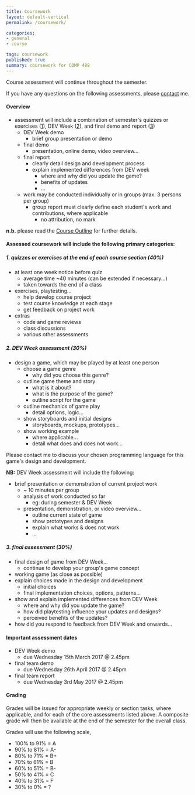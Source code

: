 ```yaml
---
title: Coursework
layout: default-vertical
permalink: /coursework/

categories:
- general
- course

tags: coursework
published: true
summary: coursework for COMP 488
---
```


Course assessment will continue throughout the semester.

If you have any questions on the following assessments, please [contact](/contact) me.

#### Overview

* assessment will include a combination of semester's quizzes or exercises ([1](#assessment1)), DEV Week ([2](#assessment2)), and final demo and report ([3](#assessment3))
  * DEV Week demo
    * brief group presentation or demo
  * final demo
    * presentation, online demo, video overview...
  * final report
    * clearly detail design and development process
    * explain implemented differences from DEV week
      * where and why did you update the game?
      * benefits of updates
      * ...
  * work may be conducted individually or in groups (max. 3 persons per group)
    * group report must clearly define each student's work and contributions, where applicable
      * no attribution, no mark

**n.b.** please read the [Course Outline](/assets/docs/extras/game-design-dev-spring-2017.pdf) for further details.

#### Assessed coursework will include the following primary categories:

<a id="assessment1"></a>

##### 1. quizzes or exercises at the end of each course section (40%)

* at least one week notice before quiz
  * average time ~40 minutes (can be extended if necessary...)
  * taken towards the end of a class
* exercises, playtesting...
  * help develop course project
  * test course knowledge at each stage
  * get feedback on project work
* extras
  * code and game reviews
  * class discussions
  * various other assessments

<a id="assessment2"></a>

##### 2. DEV Week assessment (30%)

* design a game, which may be played by at least one person
  * choose a game genre
    * why did you choose this genre?
  * outline game theme and story
    * what is it about?
    * what is the purpose of the game?
    * outline script for the game
  * outline mechanics of game play
    * detail options, logic...
  * show storyboards and initial designs
    * storyboards, mockups, prototypes...
  * show working example
    * where applicable...
    * detail what does and does not work...

Please contact me to discuss your chosen programming language for this game's design and development.

**NB:** DEV Week assessment will include the following:

* brief presentation or demonstration of current project work
  * ~ 10 minutes per group
  * analysis of work conducted so far
    * eg: during semester & DEV Week
  * presentation, demonstration, or video overview...
    * outline current state of game
    * show prototypes and designs
    * explain what works & does not work
    * ...

<a id="assessment3"></a>

##### 3. final assessment (30%)

* final design of game from DEV Week...
  * continue to develop your group's game concept
* working game (as close as possible)
* explain choices made in the design and development
  * initial choices
  * final implementation choices, options, patterns...
* show and explain implemented differences from DEV Week
  * where and why did you update the game?
  * how did playtesting influence your updates and designs?
  * perceived benefits of the updates?
* how did you respond to feedback from DEV Week and onwards...

#### Important assessment dates

* DEV Week demo
  * due Wednesday 15th March 2017 @ 2.45pm
* final team demo
  * due Wednesday 26th April 2017 @ 2.45pm
* final team report
  * due Wednesday 3rd May 2017 @ 2.45pm

#### Grading

Grades will be issued for appropriate weekly or section tasks, where applicable, and for each of the core assessments listed above.
A composite grade will then be available at the end of the semester for the overall class.

Grades will use the following scale,

  * 100% to 91% = A
  * 90% to 81%  = A-
  * 80% to 71%  = B+
  * 70% to 61%  = B
  * 60% to 51%  = B-
  * 50% to 41%  = C
  * 40% to 31%  = F
  * 30% to 0%   = ?
